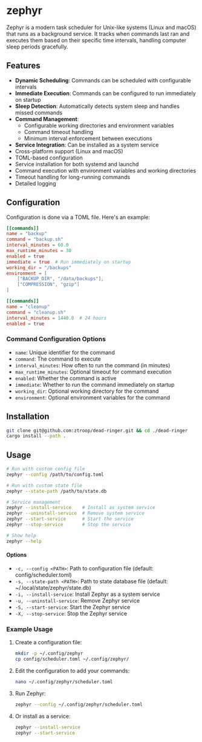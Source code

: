 # zephyr

Zephyr is a modern task scheduler for Unix-like systems (Linux and macOS) that runs as a background service. It tracks when commands last ran and executes them based on their specific time intervals, handling computer sleep periods gracefully.

## Features

- **Dynamic Scheduling**: Commands can be scheduled with configurable intervals
- **Immediate Execution**: Commands can be configured to run immediately on startup
- **Sleep Detection**: Automatically detects system sleep and handles missed commands
- **Command Management**:
  - Configurable working directories and environment variables
  - Command timeout handling
  - Minimum interval enforcement between executions
- **Service Integration**: Can be installed as a system service
- Cross-platform support (Linux and macOS)
- TOML-based configuration
- Service installation for both systemd and launchd
- Command execution with environment variables and working directories
- Timeout handling for long-running commands
- Detailed logging

## Configuration

Configuration is done via a TOML file. Here's an example:

```toml
[[commands]]
name = "backup"
command = "backup.sh"
interval_minutes = 60.0
max_runtime_minutes = 30
enabled = true
immediate = true  # Run immediately on startup
working_dir = "/backups"
environment = [
    ["BACKUP_DIR", "/data/backups"],
    ["COMPRESSION", "gzip"]
]

[[commands]]
name = "cleanup"
command = "cleanup.sh"
interval_minutes = 1440.0  # 24 hours
enabled = true
```

### Command Configuration Options

- `name`: Unique identifier for the command
- `command`: The command to execute
- `interval_minutes`: How often to run the command (in minutes)
- `max_runtime_minutes`: Optional timeout for command execution
- `enabled`: Whether the command is active
- `immediate`: Whether to run the command immediately on startup
- `working_dir`: Optional working directory for the command
- `environment`: Optional environment variables for the command

## Installation

```sh
git clone git@github.com:ztroop/dead-ringer.git && cd ./dead-ringer
cargo install --path .
```

## Usage

```bash
# Run with custom config file
zephyr --config /path/to/config.toml

# Run with custom state file
zephyr --state-path /path/to/state.db

# Service management
zephyr --install-service    # Install as system service
zephyr --uninstall-service  # Remove system service
zephyr --start-service      # Start the service
zephyr --stop-service       # Stop the service

# Show help
zephyr --help
```

#### Options

- `-c, --config <PATH>`: Path to configuration file (default: config/scheduler.toml)
- `-s, --state-path <PATH>`: Path to state database file (default: ~/.local/state/zephyr/state.db)
- `-i, --install-service`: Install Zephyr as a system service
- `-u, --uninstall-service`: Remove Zephyr service
- `-S, --start-service`: Start the Zephyr service
- `-X, --stop-service`: Stop the Zephyr service

### Example Usage

1. Create a configuration file:

   ```bash
   mkdir -p ~/.config/zephyr
   cp config/scheduler.toml ~/.config/zephyr/
   ```

2. Edit the configuration to add your commands:

   ```bash
   nano ~/.config/zephyr/scheduler.toml
   ```

3. Run Zephyr:

   ```bash
   zephyr --config ~/.config/zephyr/scheduler.toml
   ```

4. Or install as a service:
   ```bash
   zephyr --install-service
   zephyr --start-service
   ```
